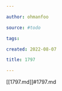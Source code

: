 ```yaml
---

author: ohmanfoo

source: #todo

tags: 

created: 2022-08-07

title: 1797

---
```

[[1797.md]]#1797.md